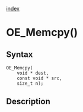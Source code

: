 [index](index.md)

# OE_Memcpy()



## Syntax

    OE_Memcpy(
        void * dest,
        const void * src,
        size_t n);
## Description 

